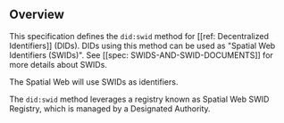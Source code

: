 ## Overview

This specification defines the `did:swid` method for [[ref: Decentralized Identifiers]] (DIDs).
DIDs using this method can be used as "Spatial Web Identifiers (SWIDs)".
See [[spec: SWIDS-AND-SWID-DOCUMENTS]] for more details about SWIDs.

The Spatial Web will use SWIDs as identifiers.

The `did:swid` method leverages a registry known as Spatial Web SWID Registry, which is
managed by a Designated Authority.
